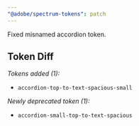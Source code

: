 ```yaml
---
"@adobe/spectrum-tokens": patch
---
```


Fixed misnamed accordion token.

## Token Diff

_Tokens added (1):_

- `accordion-top-to-text-spacious-small`

_Newly deprecated token (1):_

- `accordion-small-top-to-text-spacious`
